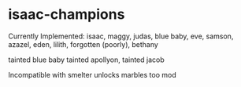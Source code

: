 # isaac-champions

Currently Implemented:
isaac, 
maggy, 
judas, 
blue baby, 
eve, 
samson, 
azazel, 
eden,
lilith, 
forgotten (poorly),
bethany

tainted blue baby
tainted apollyon, 
tainted jacob

Incompatible with smelter unlocks marbles too mod
